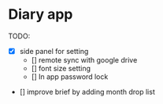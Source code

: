 Diary app
==================================

TODO:
- [x] side panel for setting 
  - [] remote sync with google drive
  - [] font size setting
  - [] In app password lock
- [] improve brief by adding month drop list


